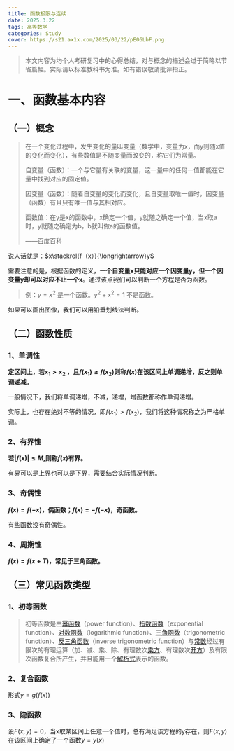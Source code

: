 ```yaml
---
title: 函数极限与连续
date: 2025.3.22
tags: 高等数学
categories: Study
cover: https://s21.ax1x.com/2025/03/22/pE06LbF.png
---
```


> 本文内容为均个人考研复习中的心得总结，对与概念的描述会过于简略以节省篇幅。实际请以标准教科书为准。如有错误敬请批评指正。

# 一、函数基本内容 #

## （一）概念 

>在一个变化过程中，发生变化的量叫变量（数学中，变量为x，而y则随x值的变化而变化），有些数值是不随变量而改变的，称它们为常量。
>
>自变量（函数）：一个与它量有关联的变量，这一量中的任何一值都能在它量中找到对应的固定值。
>
>因变量（函数）：随着自变量的变化而变化，且自变量取唯一值时，因变量（函数）有且只有唯一值与其相对应。
>
>函数值：在y是x的函数中，x确定一个值，y就随之确定一个值，当x取a时，y就随之确定为b，b就叫做a的函数值。
>
>——百度百科

说人话就是：$x\stackrel{f（x）}{\longrightarrow}y$

需要注意的是，根据函数的定义，**一个自变量x只能对应一个因变量y，但一个因变量y却可以对应不止一个x**。通过该点我们可以判断一个方程是否为函数。

> 例：$y=x^2$ 是一个函数。$y^2 + x^2=1$ 不是函数。

如果可以画出图像，我们可以用铅垂划线法判断。

## （二）函数性质

### 1、单调性

**定区间上，若$x_1>x_2$ ，且$f(x_1)\ge f(x_2)$则称$f(x)$在该区间上单调递增，反之则单调递减。**

一般情况下，我们将单调递增，不减，递增，增函数都称作单调递增。

实际上，也存在绝对不等的情况，即$f(x_1) \gt f(x_2)$，我们将这种情况称之为严格单调。

### 2、有界性

**若$|f(x)|\le M$,则称$f(x)$有界。**

有界可以是上界也可以是下界，需要结合实际情况判断。

### 3、奇偶性

**$f(x)=f(-x)$，偶函数；$f(x)=-f(-x)$，奇函数。**

有些函数没有奇偶性。

### 4、周期性

**$f(x)=f(x+T)$，常见于三角函数。**

## （三）常见函数类型

### 1、初等函数

> 初等函数是由[幂函数](https://baike.baidu.com/item/幂函数/6013227?fromModule=lemma_inlink)（power function）、[指数函数](https://baike.baidu.com/item/指数函数/6013301?fromModule=lemma_inlink)（exponential function）、[对数函数](https://baike.baidu.com/item/对数函数/6013318?fromModule=lemma_inlink)（logarithmic function）、[三角函数](https://baike.baidu.com/item/三角函数/1652457?fromModule=lemma_inlink)（trigonometric function）、[反三角函数](https://baike.baidu.com/item/反三角函数/7004029?fromModule=lemma_inlink)（inverse trigonometric function）与[常数](https://baike.baidu.com/item/常数/2215683?fromModule=lemma_inlink)经过有限次的有理运算（加、减、乘、除、有理数次[乘方](https://baike.baidu.com/item/乘方/9539611?fromModule=lemma_inlink)、有理数次[开方](https://baike.baidu.com/item/开方/5705?fromModule=lemma_inlink)）及有限次函数复合所产生，并且能用一个[解析式](https://baike.baidu.com/item/解析式/2281942?fromModule=lemma_inlink)表示的函数。

### 2、复合函数

形式$y=g(f(x))$

### 3、隐函数

设$F(x,y)=0$，当x取某区间上任意一个值时，总有满足该方程的y存在，则$F(x,y)$在该区间上确定了一个函数$y=y(x)$




